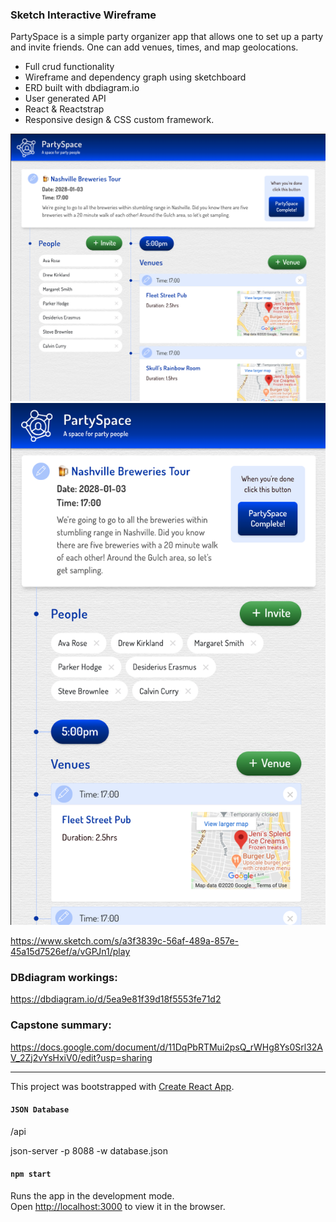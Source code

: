 ### Sketch Interactive Wireframe
PartySpace is a simple party organizer app that allows one to set up a party and invite friends. One can add venues, times, and map geolocations. 
- Full crud functionality
- Wireframe and dependency graph using sketchboard
- ERD built with dbdiagram.io
- User generated API
- React & Reactstrap
- Responsive design & CSS custom framework.

![partySpace large](partySpace_lg.png)
![partySpace small](partySpace_sm.png)

https://www.sketch.com/s/a3f3839c-56af-489a-857e-45a15d7526ef/a/vGPJn1/play

### DBdiagram workings:
https://dbdiagram.io/d/5ea9e81f39d18f5553fe71d2

### Capstone summary:

https://docs.google.com/document/d/11DqPbRTMui2psQ_rWHg8Ys0Srl32AV_2Zj2vYsHxiV0/edit?usp=sharing

---

This project was bootstrapped with [Create React App](https://github.com/facebook/create-react-app).

#### `JSON Database`

/api

json-server -p 8088 -w database.json

#### `npm start`

Runs the app in the development mode.<br />
Open [http://localhost:3000](http://localhost:3000) to view it in the browser.

